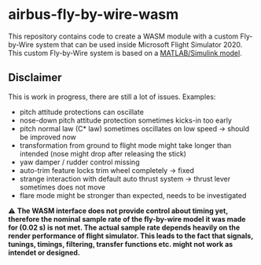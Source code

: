 # airbus-fly-by-wire-wasm

This repository contains code to create a WASM module with a custom Fly-by-Wire system that can be used inside Microsoft Flight Simulator 2020. This custom Fly-by-Wire system is based on a [MATLAB/Simulink model](https://github.com/aguther/airbus-fly-by-wire-matlab).

## Disclaimer

This is work in progress, there are still a lot of issues. Examples:

- pitch attitude protections can oscillate
- nose-down pitch attitude protection sometimes kicks-in too early
- pitch normal law (C* law) sometimes oscillates on low speed -> should be improved now
- transformation from ground to flight mode might take longer than intended (nose might drop after releasing the stick)
- yaw damper / rudder control missing
- auto-trim feature locks trim wheel completely -> fixed
- strange interaction with default auto thrust system -> thrust lever sometimes does not move
- flare mode might be stronger than expected, needs to be investigated

:warning: **The WASM interface does not provide control about timing yet, therefore the nominal sample rate of the fly-by-wire model it was made for (0.02 s) is not met. The actual sample rate depends heavily on the render performance of flight simulator. This leads to the fact that signals, tunings, timings, filtering, transfer functions etc. might not work as intendet or designed.**
